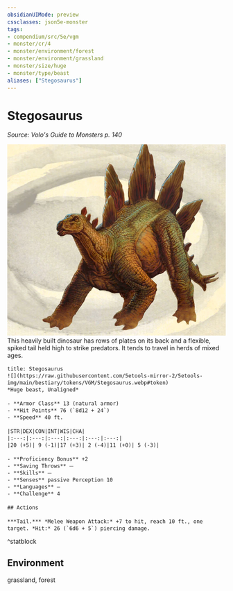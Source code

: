```yaml
---
obsidianUIMode: preview
cssclasses: json5e-monster
tags:
- compendium/src/5e/vgm
- monster/cr/4
- monster/environment/forest
- monster/environment/grassland
- monster/size/huge
- monster/type/beast
aliases: ["Stegosaurus"]
---
```

# Stegosaurus
*Source: Volo's Guide to Monsters p. 140*  

![](https://raw.githubusercontent.com/5etools-mirror-2/5etools-img/main/bestiary/VGM/Stegosaurus.webp#right)  
This heavily built dinosaur has rows of plates on its back and a flexible, spiked tail held high to strike predators. It tends to travel in herds of mixed ages.


```ad-statblock
title: Stegosaurus
![](https://raw.githubusercontent.com/5etools-mirror-2/5etools-img/main/bestiary/tokens/VGM/Stegosaurus.webp#token)
*Huge beast, Unaligned*

- **Armor Class** 13 (natural armor)
- **Hit Points** 76 (`8d12 + 24`) 
- **Speed** 40 ft.

|STR|DEX|CON|INT|WIS|CHA|
|:---:|:---:|:---:|:---:|:---:|:---:|
|20 (+5)| 9 (-1)|17 (+3)| 2 (-4)|11 (+0)| 5 (-3)|

- **Proficiency Bonus** +2
- **Saving Throws** ⏤
- **Skills** ⏤
- **Senses** passive Perception 10
- **Languages** —
- **Challenge** 4

## Actions

***Tail.*** *Melee Weapon Attack:* +7 to hit, reach 10 ft., one target. *Hit:* 26 (`6d6 + 5`) piercing damage.
```
^statblock

## Environment

grassland, forest